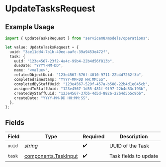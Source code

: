 # UpdateTasksRequest

## Example Usage

```typescript
import { UpdateTasksRequest } from "servicem8/models/operations";

let value: UpdateTasksRequest = {
  uuid: "3ae11dd4-7b1b-49ee-aafc-39a9453e472f",
  task: {
    uuid: "123e4567-23f2-4a4c-99b4-22b4d56f813b",
    dueDate: "YYYY-MM-DD",
    name: "<value>",
    relatedObjectUuid: "123e4567-576f-4010-9711-22b4d7262f3b",
    completedTimestamp: "YYYY-MM-DD HH:MM:SS",
    completedByStaffUuid: "123e4567-529f-457a-b588-22b4d1e045cb",
    assignedToStaffUuid: "123e4567-1d55-481f-9f97-22b4d83c193b",
    createdByStaffUuid: "123e4567-37bb-4d5d-8826-22b4d5b5c9bb",
    createDate: "YYYY-MM-DD HH:MM:SS",
  },
};
```

## Fields

| Field                                                        | Type                                                         | Required                                                     | Description                                                  |
| ------------------------------------------------------------ | ------------------------------------------------------------ | ------------------------------------------------------------ | ------------------------------------------------------------ |
| `uuid`                                                       | *string*                                                     | :heavy_check_mark:                                           | UUID of the Task                                             |
| `task`                                                       | [components.TaskInput](../../models/components/taskinput.md) | :heavy_check_mark:                                           | Task fields to update                                        |